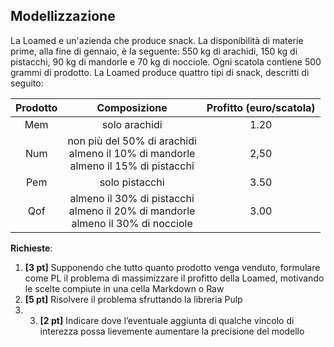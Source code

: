 ## Modellizzazione ##

La Loamed e un'azienda che produce snack. La disponibilità di materie prime, alla fine di gennaio, è la seguente:
550 kg di arachidi, 150 kg di pistacchi, 90 kg di mandorle e 70 kg di nocciole. Ogni scatola contiene 500 grammi di prodotto. La Loamed produce quattro tipi di snack, descritti di seguito:

| Prodotto |                                   Composizione                                   | Profitto (euro/scatola) |
|:--------:|:--------------------------------------------------------------------------------:|:-----------------------:|
|    Mem   |                                   solo arachidi                                  |           1.20          |
|    Num   | non più del 50% di arachidi<br>almeno il 10% di mandorle<br>almeno il 15% di pistacchi |           2,50          |
|    Pem   |                                  solo pistacchi                                  |           3.50          |
|    Qof   |  almeno il 30% di pistacchi<br>almeno il 20% di mandorle<br>almeno il 30% di nocciole  |           3.00          |

__Richieste__:
1. __\[3 pt\]__ Supponendo che tutto quanto prodotto venga venduto, formulare come PL il problema di massimizzare il profitto della Loamed, motivando le scelte compiute in una cella Markdown o Raw
2. __\[5 pt\]__ Risolvere il problema sfruttando la libreria Pulp
3. 3. __\[2 pt\]__ Indicare dove l’eventuale aggiunta di qualche vincolo di interezza possa lievemente aumentare la precisione del modello
